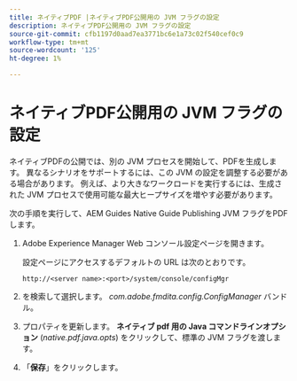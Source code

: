 ```yaml
---
title: ネイティブPDF |ネイティブPDF公開用の JVM フラグの設定
description: ネイティブPDF公開用の JVM フラグの設定
source-git-commit: cfb1197d0aad7ea3771bc6e1a73c02f540cef0c9
workflow-type: tm+mt
source-wordcount: '125'
ht-degree: 1%

---
```



# ネイティブPDF公開用の JVM フラグの設定

ネイティブPDFの公開では、別の JVM プロセスを開始して、PDFを生成します。 異なるシナリオをサポートするには、この JVM の設定を調整する必要がある場合があります。 例えば、より大きなワークロードを実行するには、生成された JVM プロセスで使用可能な最大ヒープサイズを増やす必要があります。

次の手順を実行して、AEM Guides Native Guide Publishing JVM フラグをPDFします。

1. Adobe Experience Manager Web コンソール設定ページを開きます。

   設定ページにアクセスするデフォルトの URL は次のとおりです。

   ```http
   http://<server name>:<port>/system/console/configMgr
   ```

1. を検索して選択します。 *com.adobe.fmdita.config.ConfigManager* バンドル。

1. プロパティを更新します。 **ネイティブ pdf 用の Java コマンドラインオプション** (*native.pdf.java.opts*) をクリックして、標準の JVM フラグを渡します。



1. 「**保存**」をクリックします。